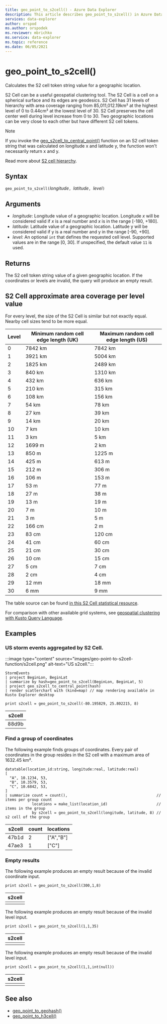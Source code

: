 ```yaml
---
title: geo_point_to_s2cell() - Azure Data Explorer
description: This article describes geo_point_to_s2cell() in Azure Data Explorer.
services: data-explorer
author: orspod
ms.author: orspodek
ms.reviewer: mbrichko
ms.service: data-explorer
ms.topic: reference
ms.date: 06/05/2021
---
```

# geo_point_to_s2cell()

Calculates the S2 cell token string value for a geographic location.

S2 Cell can be a useful geospatial clustering tool. The S2 Cell is a cell on a spherical surface and its edges are geodesics. S2 Cell has 31 levels of hierarchy with area coverage ranging from 85,011,012.19km² at the highest level of 0 to 0.44cm² at the lowest level of 30. S2 Cell preserves the cell center well during level increase from 0 to 30. Two geographic locations can be very close to each other but have different S2 cell tokens.

>[!NOTE]
> If you invoke the [geo_s2cell_to_central_point()](geo-s2cell-to-central-point-function.md) function on an S2 cell token string that was calculated on longitude x and latitude y, the function won't necessarily return x and y.

Read more about [S2 cell hierarchy](https://s2geometry.io/devguide/s2cell_hierarchy).

## Syntax

`geo_point_to_s2cell(`*longitude*`, `*latitude*`, `*level*`)`

## Arguments

* *longitude*: Longitude value of a geographic location. Longitude *x* will be considered valid if *x* is a real number and *x* is in the range [-180, +180]. 
* *latitude*: Latitude value of a geographic location. Latitude y will be considered valid if y is a real number and y in the range [-90, +90]. 
* *level*: An optional `int` that defines the requested cell level. Supported values are in the range [0, 30]. If unspecified, the default value `11` is used.

## Returns

The S2 cell token string value of a given geographic location. If the coordinates or levels are invalid, the query will produce an empty result.

## S2 Cell approximate area coverage per level value

For every level, the size of the S2 Cell is similar but not exactly equal. Nearby cell sizes tend to be more equal.

|Level|Minimum random cell edge length (UK)|Maximum random cell edge length (US)|
|--|--|--|
|0|7842 km|7842 km|
|1|3921 km|5004 km|
|2|1825 km|2489 km|
|3|840 km|1310 km|
|4|432 km|636 km|
|5|210 km|315 km|
|6|108 km|156 km|
|7|54 km|78 km|
|8|27 km|39 km|
|9|14 km|20 km|
|10|7 km|10 km|
|11|3 km|5 km|
|12|1699 m|2 km|
|13|850 m|1225 m|
|14|425 m|613 m|
|15|212 m|306 m|
|16|106 m|153 m|
|17|53 m|77 m|
|18|27 m|38 m|
|19|13 m|19 m|
|20|7 m|10 m|
|21|3 m|5 m|
|22|166 cm|2 m|
|23|83 cm|120 cm|
|24|41 cm|60 cm|
|25|21 cm|30 cm|
|26|10 cm|15 cm|
|27|5 cm|7 cm|
|28|2 cm|4 cm|
|29|12 mm|18 mm|
|30|6 mm|9 mm|

The table source can be found [in this S2 Cell statistical resource](https://s2geometry.io/resources/s2cell_statistics).

For comparison with other available grid systems, see [geospatial clustering with Kusto Query Language](geospatial-grid-systems.md).

## Examples

### US storm events aggregated by S2 Cell.

:::image type="content" source="images/geo-point-to-s2cell-function/s2cell.png" alt-text="US s2cell.":::

<!-- csl: https://help.kusto.windows.net/Samples -->
```kusto
StormEvents
| project BeginLon, BeginLat
| summarize by hash=geo_point_to_s2cell(BeginLon, BeginLat, 5)
| project geo_s2cell_to_central_point(hash)
| render scatterchart with (kind=map) // map rendering available in Kusto Explorer desktop
```

<!-- csl: https://help.kusto.windows.net/Samples -->
```kusto
print s2cell = geo_point_to_s2cell(-80.195829, 25.802215, 8)
```

| s2cell |
|--------|
| 88d9b  |

### Find a group of coordinates

The following example finds groups of coordinates. Every pair of coordinates in the group resides in the S2 cell with a maximum area of 1632.45 km².

<!-- csl: https://help.kusto.windows.net/Samples -->
```kusto
datatable(location_id:string, longitude:real, latitude:real)
[
  "A", 10.1234, 53,
  "B", 10.3579, 53,
  "C", 10.6842, 53,
]
| summarize count = count(),                                        // items per group count
            locations = make_list(location_id)                      // items in the group
            by s2cell = geo_point_to_s2cell(longitude, latitude, 8) // s2 cell of the group
```

| s2cell | count | locations |
|--------|-------|-----------|
| 47b1d  | 2     | ["A","B"] |
| 47ae3  | 1     | ["C"]     |

### Empty results

The following example produces an empty result because of the invalid coordinate input.

<!-- csl: https://help.kusto.windows.net/Samples -->
```kusto
print s2cell = geo_point_to_s2cell(300,1,8)
```

| s2cell |
|--------|
|        |

The following example produces an empty result because of the invalid level input.

<!-- csl: https://help.kusto.windows.net/Samples -->
```kusto
print s2cell = geo_point_to_s2cell(1,1,35)
```

| s2cell |
|--------|
|        |

The following example produces an empty result because of the invalid level input.

<!-- csl: https://help.kusto.windows.net/Samples -->
```kusto
print s2cell = geo_point_to_s2cell(1,1,int(null))
```

| s2cell |
|--------|
|        |

## See also

* [geo_point_to_geohash()](geo-point-to-geohash-function.md)
* [geo_point_to_h3cell()](geo-point-to-h3cell-function.md)
